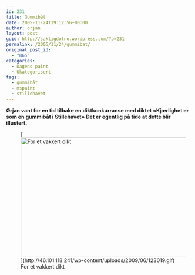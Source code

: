 ```yaml
---
id: 231
title: Gummibåt
date: 2005-11-24T19:12:56+00:00
author: orjan
layout: post
guid: http://sakligdotno.wordpress.com/?p=231
permalink: /2005/11/24/gummibat/
original_post_id:
  - "865"
categories:
  - Dagens paint
  - Ukategorisert
tags:
  - gummibåt
  - mspaint
  - stillehavet
---
```

**Ørjan vant for en tid tilbake en diktkonkurranse med diktet &laquo;Kjærlighet er som en gummibåt i Stillehavet&raquo; Det er egentlig på tide at dette blir illustert.**
  
<figure id="attachment_232" style="width: 450px" class="wp-caption aligncenter">[<img src="http://46.101.118.241/wp-content/uploads/2009/06/123019.gif" alt="For et vakkert dikt" title="123019" width="450" height="325" class="size-full wp-image-232" />](http://46.101.118.241/wp-content/uploads/2009/06/123019.gif)<figcaption class="wp-caption-text">For et vakkert dikt</figcaption></figure>